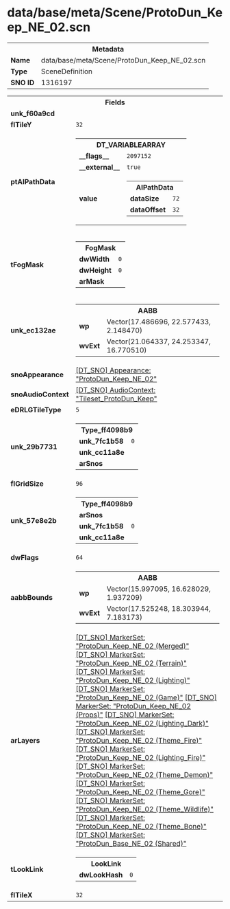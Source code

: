 <h1>data/base/meta/Scene/ProtoDun_Keep_NE_02.scn</h1><table><tr><th colspan="100%">Metadata</th></tr><tr><td><b>Name</b></td><td>data/base/meta/Scene/ProtoDun_Keep_NE_02.scn</td></tr><tr><td><b>Type</b></td><td>SceneDefinition</td></tr><tr><td><b>SNO ID</b></td><td>1316197</td></tr></table>

<table><tr><th colspan="100%">Fields</th></tr><tr><td><b>unk_f60a9cd</b></td><td></td></tr><tr><td><b>flTileY</b></td><td><code>32</code></td></tr><tr><td><b>ptAIPathData</b></td><td><table><tr><th colspan="100%">DT_VARIABLEARRAY</th></tr><tr><td><b>__flags__</b></td><td><code>2097152</code></td></tr><tr><td><b>__external__</b></td><td><code>true</code></td></tr><tr><td><b>value</b></td><td><table><tr><th colspan="100%">AIPathData</th></tr><tr><td><b>dataSize</b></td><td><code>72</code></td></tr><tr><td><b>dataOffset</b></td><td><code>32</code></td></tr></table>

</td></tr></table>

</td></tr><tr><td><b>tFogMask</b></td><td><table><tr><th colspan="100%">FogMask</th></tr><tr><td><b>dwWidth</b></td><td><code>0</code></td></tr><tr><td><b>dwHeight</b></td><td><code>0</code></td></tr><tr><td><b>arMask</b></td><td></td></tr></table>

</td></tr><tr><td><b>unk_ec132ae</b></td><td><table><tr><th colspan="100%">AABB</th></tr><tr><td><b>wp</b></td><td>Vector(17.486696, 22.577433, 2.148470)</td></tr><tr><td><b>wvExt</b></td><td>Vector(21.064337, 24.253347, 16.770510)</td></tr></table>

</td></tr><tr><td><b>snoAppearance</b></td><td><a href="..\Appearance\ProtoDun_Keep_NE_02.app.md">[DT_SNO] Appearance: "ProtoDun_Keep_NE_02"</a></td></tr><tr><td><b>snoAudioContext</b></td><td><a href="..\AudioContext\Tileset_ProtoDun_Keep.auc.md">[DT_SNO] AudioContext: "Tileset_ProtoDun_Keep"</a></td></tr><tr><td><b>eDRLGTileType</b></td><td><code>5</code></td></tr><tr><td><b>unk_29b7731</b></td><td><table><tr><th colspan="100%">Type_ff4098b9</th></tr><tr><td><b>unk_7fc1b58</b></td><td><code>0</code></td></tr><tr><td><b>unk_cc11a8e</b></td><td></td></tr><tr><td><b>arSnos</b></td><td></td></tr></table>

</td></tr><tr><td><b>flGridSize</b></td><td><code>96</code></td></tr><tr><td><b>unk_57e8e2b</b></td><td><table><tr><th colspan="100%">Type_ff4098b9</th></tr><tr><td><b>arSnos</b></td><td></td></tr><tr><td><b>unk_7fc1b58</b></td><td><code>0</code></td></tr><tr><td><b>unk_cc11a8e</b></td><td></td></tr></table>

</td></tr><tr><td><b>dwFlags</b></td><td><code>64</code></td></tr><tr><td><b>aabbBounds</b></td><td><table><tr><th colspan="100%">AABB</th></tr><tr><td><b>wp</b></td><td>Vector(15.997095, 16.628029, 1.937209)</td></tr><tr><td><b>wvExt</b></td><td>Vector(17.525248, 18.303944, 7.183173)</td></tr></table>

</td></tr><tr><td><b>arLayers</b></td><td><a href="..\MarkerSet\ProtoDun_Keep_NE_02 (Merged).mrk.md">[DT_SNO] MarkerSet: "ProtoDun_Keep_NE_02 (Merged)"</a>
<a href="..\MarkerSet\ProtoDun_Keep_NE_02 (Terrain).mrk.md">[DT_SNO] MarkerSet: "ProtoDun_Keep_NE_02 (Terrain)"</a>
<a href="..\MarkerSet\ProtoDun_Keep_NE_02 (Lighting).mrk.md">[DT_SNO] MarkerSet: "ProtoDun_Keep_NE_02 (Lighting)"</a>
<a href="..\MarkerSet\ProtoDun_Keep_NE_02 (Game).mrk.md">[DT_SNO] MarkerSet: "ProtoDun_Keep_NE_02 (Game)"</a>
<a href="..\MarkerSet\ProtoDun_Keep_NE_02 (Props).mrk.md">[DT_SNO] MarkerSet: "ProtoDun_Keep_NE_02 (Props)"</a>
<a href="..\MarkerSet\ProtoDun_Keep_NE_02 (Lighting_Dark).mrk.md">[DT_SNO] MarkerSet: "ProtoDun_Keep_NE_02 (Lighting_Dark)"</a>
<a href="..\MarkerSet\ProtoDun_Keep_NE_02 (Theme_Fire).mrk.md">[DT_SNO] MarkerSet: "ProtoDun_Keep_NE_02 (Theme_Fire)"</a>
<a href="..\MarkerSet\ProtoDun_Keep_NE_02 (Lighting_Fire).mrk.md">[DT_SNO] MarkerSet: "ProtoDun_Keep_NE_02 (Lighting_Fire)"</a>
<a href="..\MarkerSet\ProtoDun_Keep_NE_02 (Theme_Demon).mrk.md">[DT_SNO] MarkerSet: "ProtoDun_Keep_NE_02 (Theme_Demon)"</a>
<a href="..\MarkerSet\ProtoDun_Keep_NE_02 (Theme_Gore).mrk.md">[DT_SNO] MarkerSet: "ProtoDun_Keep_NE_02 (Theme_Gore)"</a>
<a href="..\MarkerSet\ProtoDun_Keep_NE_02 (Theme_Wildlife).mrk.md">[DT_SNO] MarkerSet: "ProtoDun_Keep_NE_02 (Theme_Wildlife)"</a>
<a href="..\MarkerSet\ProtoDun_Keep_NE_02 (Theme_Bone).mrk.md">[DT_SNO] MarkerSet: "ProtoDun_Keep_NE_02 (Theme_Bone)"</a>
<a href="..\MarkerSet\ProtoDun_Base_NE_02 (Shared).mrk.md">[DT_SNO] MarkerSet: "ProtoDun_Base_NE_02 (Shared)"</a>
</td></tr><tr><td><b>tLookLink</b></td><td><table><tr><th colspan="100%">LookLink</th></tr><tr><td><b>dwLookHash</b></td><td><code>0</code></td></tr></table>

</td></tr><tr><td><b>flTileX</b></td><td><code>32</code></td></tr></table>

